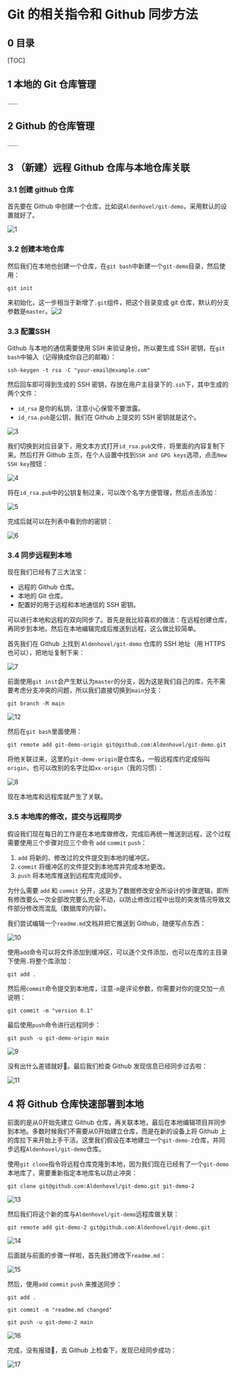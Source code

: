 # Git 的相关指令和 Github 同步方法

## 0 目录

[TOC]

## 1 本地的 Git 仓库管理

......

## 2 Github 的仓库管理

......

## 3 （新建）远程 Github 仓库与本地仓库关联

### 3.1 创建 github 仓库

首先要在 Github 中创建一个仓库，比如说`Aldenhovel/git-demo`，采用默认的设置就好了。

![1](img/1.png)

### 3.2 创建本地仓库

然后我们在本地也创建一个仓库，在`git bash`中新建一个`git-demo`目录，然后使用：

```
git init
```

来初始化，这一步相当于新增了`.git`组件，把这个目录变成 git 仓库，默认的分支参数是`master`。![2](img/2.png)

### 3.3 配置SSH

Github 与本地的通信需要使用 SSH 来验证身份，所以要生成 SSH 密钥，在`git bash`中输入（记得换成你自己的邮箱）：

```
ssh-keygen -t rsa -C "your-email@example.com"
```

然后回车即可得到生成的 SSH 密钥，存放在用户主目录下的`.ssh`下，其中生成的两个文件：

- `id_rsa` 是你的私钥，注意小心保管不要泄露。
- `id_rsa.pub`是公钥，我们在 Github 上提交的 SSH 密钥就是这个。

![3](img/3.png)

我们切换到对应目录下，用文本方式打开`id_rsa.pub`文件，将里面的内容复制下来。然后打开 Github 主页，在个人设置中找到`SSH and GPG keys`选项，点击`New SSH key`按钮：

![4](img/4.png)

将在`id_rsa.pub`中的公钥复制过来，可以改个名字方便管理，然后点击添加：

![5](img/5.png)

完成后就可以在列表中看到你的密钥：

![6](img/6.png)

### 3.4 同步远程到本地

现在我们已经有了三大法宝：

- 远程的 Github 仓库。
- 本地的 Git 仓库。
- 配置好的用于远程和本地通信的 SSH 密钥。

可以进行本地和远程的双向同步了。首先是我比较喜欢的做法：在远程创建仓库，再同步到本地，然后在本地编辑完成后推送到远程，这么做比较简单。

首先我们在 Github 上找到 `Aldenhovel/git-demo` 仓库的 SSH 地址（用 HTTPS 也可以），把地址复制下来：

![7](img/7.png)

前面使用`git init`会产生默认为`master`的分支，因为这是我们自己的库，先不需要考虑分支冲突的问题，所以我们直接切换到`main`分支：

```
git branch -M main
```

![12](img/12.png)

然后在`git bash`里面使用：

```
git remote add git-demo-origin git@github.com:Aldenhovel/git-demo.git
```

将他关联过来，这里的`git-demo-origin`是仓库名，一般远程库约定成俗叫`origin`，也可以改别的名字比如`xx-origin`（我的习惯）：

![8](img/8.png)

现在本地库和远程库就产生了关联。

### 3.5 本地库的修改，提交与远程同步

假设我们现在每日的工作是在本地库做修改，完成后再统一推送到远程，这个过程需要使用三个步骤对应三个命令 `add` `commit` `push`：

1. `add` 将新的、修改过的文件提交到本地的缓冲区。
2. `commit` 将缓冲区的文件提交到本地库并完成本地更改。
3. `push` 将本地库推送到远程库完成同步。

为什么需要 `add` 和 `commit` 分开，这是为了数据修改安全所设计的步骤逻辑，即所有修改要么一次全部改完要么完全不动，以防止修改过程中出现的突发情况导致文件部分修改而混乱（数据库的内容）。

我们尝试编辑一个`readme.md`文档并把它推送到 Github，随便写点东西：

![10](img/10.png)

使用`add`命令可以将文件添加到缓冲区，可以逐个文件添加，也可以在库的主目录下使用`.`将整个库添加：

```
git add .
```

然后用`commit`命令提交到本地库，注意`-m`是评论参数，你需要对你的提交加一点说明：

```
git commit -m "version 0.1"
```

最后使用`push`命令进行远程同步：

```
git push -u git-demo-origin main
```

![9](img/9.png)

没有出什么差错就好:pig:。最后我们检查 Github 发现信息已经同步过去啦：

![11](img/11.png)

## 4 将 Github 仓库快速部署到本地

前面的是从0开始先建立 Github 仓库，再关联本地，最后在本地编辑项目并同步到本地。多数时候我们不需要从0开始建立仓库，而是在新的设备上将 Github 上的库拉下来开始上手干活。这里我们假设在本地建立一个`git-demo-2`仓库，并同步远程`Aldenhovel/git-demo`仓库。

使用`git clone`指令将远程仓库克隆到本地，因为我们现在已经有了一个`git-demo`本地库了，需要重新指定本地库名以防止冲突：

```
git clone git@github.com:Aldenhovel/git-demo.git git-demo-2
```

![13](img/13.png)

然后我们将这个新的库与`Aldenhovel/git-demo`远程库做关联：

```
git remote add git-demo-2 git@github.com:Aldenhovel/git-demo.git
```

![14](img/14.png)

后面就与前面的步骤一样啦，首先我们修改下`readme.md`：

![15](img/15.png)

然后，使用`add` `commit` `push` 来推送同步：

```
git add .
```

```
git commit -m "readme.md changed"
```

```
git push -u git-demo-2 main
```

![16](img/16.png)

完成，没有报错:pig:，去 Github 上检查下，发现已经同步成功：

![17](img/17.png)